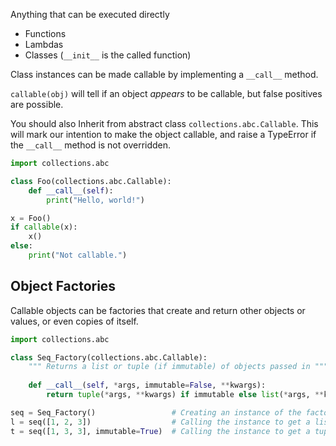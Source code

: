 Anything that can be executed directly
- Functions
- Lambdas
- Classes (`__init__` is the called function)

Class instances can be made callable by implementing a `__call__` method.

`callable(obj)` will tell if an object *appears* to be callable, but false positives are possible.

You should also Inherit from abstract class `collections.abc.Callable`.  This will mark our intention to make the object callable, and raise a TypeError if the `__call__` method is not overridden.

```python
import collections.abc

class Foo(collections.abc.Callable):
    def __call__(self):
        print("Hello, world!")

x = Foo()
if callable(x):
    x()
else:
    print("Not callable.")
```

## Object Factories
Callable objects can be factories that create and return other objects or values, or even copies of itself.

```python
import collections.abc

class Seq_Factory(collections.abc.Callable):
	""" Returns a list or tuple (if immutable) of objects passed in """
	
	def __call__(self, *args, immutable=False, **kwargs):
		return tuple(*args, **kwargs) if immutable else list(*args, **kwargs)

seq = Seq_Factory()                 # Creating an instance of the factory class
l = seq([1, 2, 3])                  # Calling the instance to get a list
t = seq([1, 3, 3], immutable=True)  # Calling the instance to get a tuple
```

